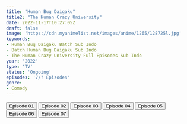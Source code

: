```yaml
---
title: "Human Bug Daigaku"
title2: "The Human Crazy University"
date: 2022-11-17T10:27:05Z
draft: false
image: 'https://cdn.myanimelist.net/images/anime/1265/128725l.jpg'
keywords:
- Human Bug Daigaku Batch Sub Indo
- Batch Human Bug Daigaku Sub Indo
- The Human Crazy University Full Episodes Sub Indo
year: '2022'
type: 'TV'
status: 'Ongoing'
episodes: '7/? Episodes'
genre:
- Comedy
---
```


<div class="d-g gg-5 gtc-r ai-c">
<button onclick="window.open('?arc=yoRWMnBGDZ_20221006/1/MP4/Kuramanime-HUMBUG-01-480p-AOA','_blank')">Episode 01</button>
<button onclick="window.open('?arc=fQW0rrnWmD_20221013/2/MP4/Kuramanime-HUMBUG-02-480p-AOA','_blank')">Episode 02</button>
<button onclick="window.open('?arc=0EGguzr4ws_20221021/3/MP4/Kuramanime-HUMBUG-03-480p-AOA','_blank')">Episode 03</button>
<button onclick="window.open('?arc=d1xPPofu1s_20221027/4/MP4/Kuramanime-HUMBUG-04-480p-AOA','_blank')">Episode 04</button>
<button onclick="window.open('?arc=rtega7Kklc_20221102/5/MP4/Kuramanime-HUMBUG-05-480p-AOA','_blank')">Episode 05</button>
<button onclick="window.open('?arc=wZkvmLNiye_20221109/6/MP4/Kuramanime-HUMBUG-06-480p-AOA','_blank')">Episode 06</button>
<button onclick="window.open('?arc=axVrE7Ay9g_20221117/7/MP4/Kuramanime-HUMBUG-07-480p-AOA','_blank')">Episode 07</button>
</div>
